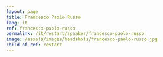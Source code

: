 ```yaml
---
layout: page
title: Francesco Paolo Russo
lang: it
ref: francesco-paolo-russo
permalink: /it/restart/speaker/francesco-paolo-russo
image: /assets/images/headshots/francesco-paolo-russo.jpg
child_of_ref: restart
---
```

